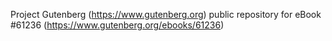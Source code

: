 Project Gutenberg (https://www.gutenberg.org) public repository for
eBook #61236 (https://www.gutenberg.org/ebooks/61236)

